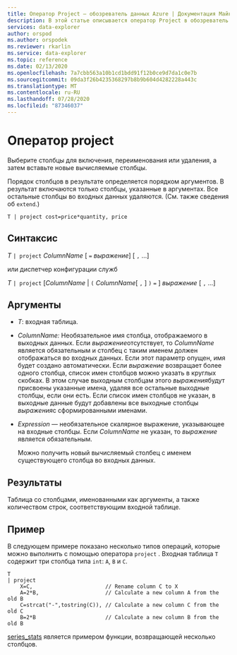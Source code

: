 ```yaml
---
title: Оператор Project — обозреватель данных Azure | Документация Майкрософт
description: В этой статье описывается оператор Project в обозреватель данных Azure.
services: data-explorer
author: orspod
ms.author: orspodek
ms.reviewer: rkarlin
ms.service: data-explorer
ms.topic: reference
ms.date: 02/13/2020
ms.openlocfilehash: 7a7cbb563a10b1cd1bdd91f12b0ce9d7da1c0e7b
ms.sourcegitcommit: 09da3f26b4235368297b8b9b604d4282228a443c
ms.translationtype: MT
ms.contentlocale: ru-RU
ms.lasthandoff: 07/28/2020
ms.locfileid: "87346037"
---
```

# <a name="project-operator"></a>Оператор project

Выберите столбцы для включения, переименования или удаления, а затем вставьте новые вычисляемые столбцы. 

Порядок столбцов в результате определяется порядком аргументов. В результат включаются только столбцы, указанные в аргументах. Все остальные столбцы во входных данных удаляются.  (См. также сведения об `extend`.)

```kusto
T | project cost=price*quantity, price
```

## <a name="syntax"></a>Синтаксис

*T* `| project` *ColumnName* [ `=` *выражение*] [ `,` ...]
  
или диспетчер конфигурации служб
  
*T* `| project` [*ColumnName*  |  `(` *ColumnName*[ `,` ] `)` `=` ] *выражение* [ `,` ...]

## <a name="arguments"></a>Аргументы

* *T*: входная таблица.
* *ColumnName:* Необязательное имя столбца, отображаемого в выходных данных. Если *выражение*отсутствует, то *ColumnName* является обязательным и столбец с таким именем должен отображаться во входных данных. Если этот параметр опущен, имя будет создано автоматически. Если *выражение* возвращает более одного столбца, список имен столбцов можно указать в круглых скобках. В этом случае выходным столбцам этого *выражения*будут присвоены указанные имена, удаляя все остальные выходные столбцы, если они есть. Если список имен столбцов не указан, в выходные данные будут добавлены все выходные столбцы *выражения*с сформированными именами.
* *Expression* — необязательное скалярное выражение, указывающее на входные столбцы. Если *ColumnName* не указан, то *выражение* является обязательным.

    Можно получить новый вычисляемый столбец с именем существующего столбца во входных данных.

## <a name="returns"></a>Результаты

Таблица со столбцами, именованными как аргументы, а также количеством строк, соответствующим входной таблице.

## <a name="example"></a>Пример

В следующем примере показано несколько типов операций, которые можно выполнить с помощью оператора `project` . Входная таблица `T` содержит три столбца типа `int`: `A`, `B` и `C`. 

```kusto
T
| project
    X=C,                       // Rename column C to X
    A=2*B,                     // Calculate a new column A from the old B
    C=strcat("-",tostring(C)), // Calculate a new column C from the old C
    B=2*B                      // Calculate a new column B from the old B
```

[series_stats](series-statsfunction.md) является примером функции, возвращающей несколько столбцов.